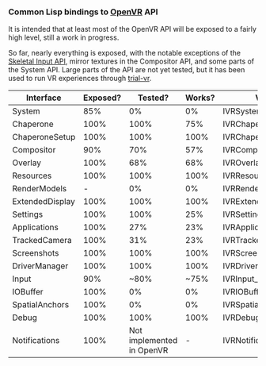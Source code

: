 ### Common Lisp bindings to [OpenVR](https://github.com/ValveSoftware/openvr/) API

It is intended that at least most of the OpenVR API will be exposed to a fairly high level, still a work in progress.

So far, nearly everything is exposed, with the notable exceptions of the [Skeletal Input API](https://github.com/ValveSoftware/openvr/wiki/SteamVR-Skeletal-Input), mirror textures in the Compositor API, and some parts of the System API. Large parts of the API are not yet tested, but it has been used to run VR experiences through [trial-vr](https://github.com/selwynsimsek/trial-vr).

Interface | Exposed? | Tested? | Works? | Version
--- | --- | --- | --- | ---
System | 85% | 0% | 0% | IVRSystem_020
Chaperone | 100% | 100% | 75% | IVRChaperone_003
ChaperoneSetup | 100% | 100% | 100% | IVRChaperoneSetup_006
Compositor | 90% | 70% | 57% | IVRCompositor_022
Overlay | 100% | 68% | 68% | IVROverlay_022
Resources | 100% | 100% | 100% | IVRResources_001
RenderModels | -  | 0% | 0% | IVRRenderModels_006
ExtendedDisplay | 100% | 100% | 100% | IVRExtendedDisplay_001
Settings | 100% | 100% | 25% | IVRSettings_002
Applications | 100% | 27% |  23% | IVRApplications_006
TrackedCamera | 100% | 31% | 23% | IVRTrackedCamera_006
Screenshots | 100% | 100% | 100% | IVRScreenshots_001
DriverManager | 100% | 100% | 100% | IVRDriverManager_001
Input | 90% | ~80% | ~75% | IVRInput_007
IOBuffer | 100% | 0% | 0% | IVRIOBuffer_002
SpatialAnchors | 100% | 0% | 0% | IVRSpatialAnchors_001
Debug | 100% | 100% | 100% | IVRDebug_001
Notifications | 100% | Not implemented in OpenVR | - | IVRNotifications_002
